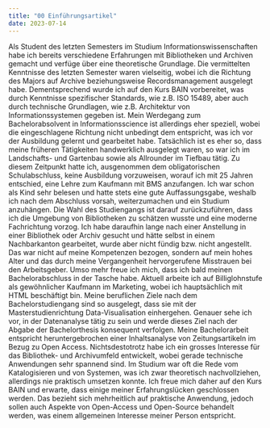 ```yaml
---
title: "00 Einführungsartikel"
date: 2023-07-14
---
```


Als Student des letzten Semesters im Studium Informationswissenschaften habe ich bereits verschiedene Erfahrungen mit Bibliotheken und Archiven gemacht und verfüge über eine theoretische Grundlage. Die vermittelten Kenntnisse des letzten Semester waren vielseitig, wobei ich die Richtung des Majors auf Archive beziehungsweise Recordsmanagement ausgelegt habe. Dementsprechend wurde ich auf den Kurs BAIN vorbereitet, was durch Kenntnisse spezifischer Standards, wie z.B. ISO 15489, aber auch durch technische Grundlagen, wie z.B. Architektur von Informationssystemen gegeben ist. Mein Werdegang zum Bachelorabsolvent in Informationsscience ist allerdings eher speziell, wobei die eingeschlagene Richtung nicht unbedingt dem entspricht, was ich vor der Ausbildung gelernt und gearbeitet habe. Tatsächlich ist es eher so, dass meine früheren Tätigkeiten handwerklich ausgelegt waren, so war ich im Landschafts- und Gartenbau sowie als Allrounder im Tiefbau tätig. Zu diesem Zeitpunkt hatte ich, ausgenommen dem obligatorischen Schulabschluss, keine Ausbildung vorzuweisen, worauf ich mit 25 Jahren entschied, eine Lehre zum Kaufmann mit BMS anzufangen. Ich war schon als Kind sehr belesen und hatte stets eine gute Auffassungsgabe, weshalb ich nach dem Abschluss vorsah, weiterzumachen und ein Studium anzuhängen. Die Wahl des Studiengangs ist darauf zurückzuführen, dass ich die Umgebung von Bibliotheken zu schätzen wusste und eine moderne Fachrichtung vorzog. Ich habe daraufhin lange nach einer Anstellung in einer Bibliothek oder Archiv gesucht und hätte selbst in einem Nachbarkanton gearbeitet, wurde aber nicht fündig bzw. nicht angestellt. Das war nicht auf meine Kompetenzen bezogen, sondern auf mein hohes Alter und das durch meine Vergangenheit hervorgerufene Misstrauen bei den Arbeitsgeber. Umso mehr freue ich mich, dass ich bald meinen Bachelorabschluss in der Tasche habe. Aktuell arbeite ich auf Billiglohnstufe als gewöhnlicher Kaufmann im Marketing, wobei ich hauptsächlich mit HTML beschäftigt bin. Meine beruflichen Ziele nach dem Bachelorstudiengang sind so ausgelegt, dass sie mit der Masterstudienrichtung Data-Visualisation einhergehen. Genauer sehe ich vor, in der Datenanalyse tätig zu sein und werde dieses Ziel nach der Abgabe der Bachelorthesis konsequent verfolgen. Meine Bachelorarbeit entspricht heruntergebrochen einer Inhaltsanalyse von Zeitungsartikeln im Bezug zu Open Access. Nichtsdestotrotz habe ich ein grosses Interesse für das Bibliothek- und Archivumfeld entwickelt, wobei gerade technische Anwendungen sehr spannend sind. Im Studium war oft die Rede vom Katalogisieren und von Systemen, was ich zwar theoretisch nachvollziehen, allerdings nie praktisch umsetzen konnte. Ich freue mich daher auf den Kurs BAIN und erwarte, dass einige meiner Erfahrungslücken geschlossen werden. Das bezieht sich mehrheitlich auf praktische Anwendung, jedoch sollen auch Aspekte von Open-Access und Open-Source behandelt werden, was einem allgemeinen Interesse meiner Person entspricht. 
